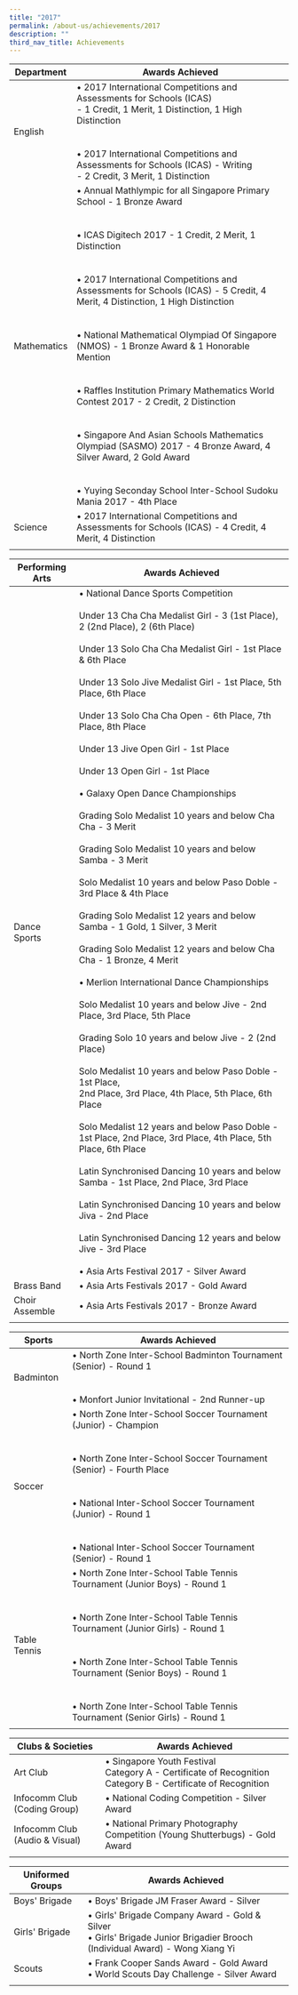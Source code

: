 ```yaml
---
title: "2017"
permalink: /about-us/achievements/2017
description: ""
third_nav_title: Achievements
---
```

| Department | Awards Achieved |
|---|---|
|  English | • 2017 International Competitions and Assessments for Schools (ICAS)<br>- 1 Credit, 1 Merit, 1 Distinction, 1 High Distinction<br><br><br>• 2017 International Competitions and Assessments for Schools (ICAS) - Writing<br>- 2 Credit, 3 Merit, 1 Distinction |
| Mathematics | • Annual Mathlympic for all Singapore Primary School - 1 Bronze Award<br><br><br>• ICAS Digitech 2017 - 1 Credit, 2 Merit, 1 Distinction<br><br><br>• 2017 International Competitions and Assessments for Schools (ICAS) - 5 Credit, 4 Merit, 4 Distinction, 1 High Distinction<br><br><br>• National Mathematical Olympiad Of Singapore (NMOS) - 1 Bronze Award & 1 Honorable Mention<br><br><br>• Raffles Institution Primary Mathematics World Contest 2017 - 2 Credit, 2 Distinction<br><br><br>• Singapore And Asian Schools Mathematics Olympiad (SASMO) 2017 - 4 Bronze Award, 4 Silver Award, 2 Gold Award<br><br><br>• Yuying Seconday School Inter-School Sudoku Mania 2017 - 4th Place<br> |
| Science | • 2017 International Competitions and Assessments for Schools (ICAS) - 4 Credit, 4 Merit, 4 Distinction |
| | |

| Performing Arts | Awards Achieved |
|---|---|
| Dance Sports | • National Dance Sports Competition <br><br>Under 13 Cha Cha Medalist Girl - 3 (1st Place), 2 (2nd Place), 2 (6th Place)<br><br> Under 13 Solo Cha Cha Medalist Girl - 1st Place & 6th Place<br><br>Under 13 Solo Jive Medalist Girl - 1st Place, 5th Place, 6th Place<br><br>Under 13 Solo Cha Cha Open - 6th Place, 7th Place, 8th Place<br><br>Under 13 Jive Open Girl - 1st Place<br><br>Under 13 Open Girl - 1st Place<br><br>• Galaxy Open Dance Championships<br><br>Grading Solo Medalist 10 years and below Cha Cha - 3 Merit<br><br>Grading Solo Medalist 10 years and below Samba - 3 Merit<br><br>Solo Medalist 10 years and below Paso Doble - 3rd Place & 4th Place<br><br>Grading Solo Medalist 12 years and below Samba - 1 Gold, 1 Silver, 3 Merit<br><br>Grading Solo Medalist 12 years and below Cha Cha - 1 Bronze, 4 Merit<br><br>• Merlion International Dance Championships<br><br>Solo Medalist 10 years and below Jive - 2nd Place, 3rd Place, 5th Place<br><br>Grading Solo 10 years and below Jive - 2 (2nd Place)<br><br>Solo Medalist 10 years and below Paso Doble - 1st Place,<br>2nd Place, 3rd Place, 4th Place, 5th Place, 6th Place<br><br>Solo Medalist 12 years and below Paso Doble - 1st Place, 2nd Place, 3rd Place, 4th Place, 5th Place, 6th Place<br><br>Latin Synchronised Dancing 10 years and below Samba - 1st Place, 2nd Place, 3rd Place<br><br>Latin Synchronised Dancing 10 years and below Jiva - 2nd Place<br><br>Latin Synchronised Dancing 12 years and below Jive - 3rd Place<br><br>• Asia Arts Festival 2017 - Silver Award |
| Brass Band | • Asia Arts Festivals 2017 - Gold Award |
|  Choir Assemble | • Asia Arts Festivals 2017 - Bronze Award  |
| | |

| Sports | Awards Achieved |
|---|---|
| Badminton | • North Zone Inter-School Badminton Tournament (Senior) - Round 1<br><br><br>• Monfort Junior Invitational - 2nd Runner-up |
| Soccer | • North Zone Inter-School Soccer Tournament (Junior) - Champion<br><br><br>• North Zone Inter-School Soccer Tournament<br>(Senior) - Fourth Place<br><br><br>• National Inter-School Soccer Tournament (Junior) - Round 1<br><br><br>• National Inter-School Soccer Tournament (Senior) - Round 1 |
|  Table Tennis | • North Zone Inter-School Table Tennis Tournament (Junior Boys) - Round 1<br><br><br>• North Zone Inter-School Table Tennis Tournament (Junior Girls) - Round 1<br><br><br>• North Zone Inter-School Table Tennis Tournament (Senior Boys) - Round 1<br><br><br>• North Zone Inter-School Table Tennis Tournament (Senior Girls) - Round 1 |
| | |

| Clubs & Societies | Awards Achieved |
|---|---|
| Art Club | • Singapore Youth Festival<br>Category A - Certificate of Recognition<br>Category B - Certificate of Recognition |
| Infocomm Club (Coding Group) | • National Coding Competition - Silver Award |
|  Infocomm Club (Audio & Visual) | • National Primary Photography Competition (Young Shutterbugs) - Gold Award  |
| | |

| Uniformed Groups | Awards Achieved |
|---|---|
| Boys' Brigade | • Boys' Brigade JM Fraser Award - Silver |
| Girls' Brigade | • Girls' Brigade Company Award - Gold & Silver <br>• Girls' Brigade Junior Brigadier Brooch (Individual Award) - Wong Xiang Yi<br> |
|  Scouts | • Frank Cooper Sands Award - Gold Award<br>• World Scouts Day Challenge - Silver Award  |
| | |